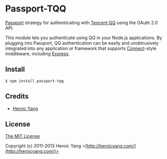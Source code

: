 # Passport-TQQ

[Passport](http://passportjs.org/) strategy for authenticating with [Tencent QQ](http://www.qq.com/)
using the OAuth 2.0 API.

This module lets you authenticate using QQ in your Node.js applications.
By plugging into Passport, QQ authentication can be easily and
unobtrusively integrated into any application or framework that supports
[Connect](http://www.senchalabs.org/connect/)-style middleware, including
[Express](http://expressjs.com/).

## Install

    $ npm install passport-tqq

## Credits

  - [Heroic Yang](http://github.com/heroicyang)

## License

[The MIT License](http://opensource.org/licenses/MIT)

Copyright (c) 2011-2013 Heroic Yang <[http://heroicyang.com/](http://heroicyang.com/)>